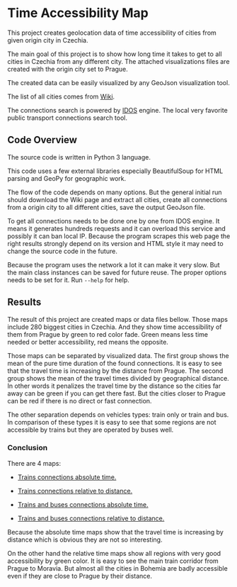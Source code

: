 # Time Accessibility Map

This project creates geolocation data of time accessibility of cities from given origin city in Czechia.

The main goal of this project is to show how long time it takes to get to all cities in Czechia from any different city. The attached visualizations files are created with the origin city set to Prague. 

The created data can be easily visualized by any GeoJson visualization tool.

The list of all cities comes from [Wiki](https://cs.wikipedia.org/wiki/Rejstř%C3%ADk:Seznam_měst_v_Česku_podle_počtu_obyvatel).

The connections search is powered by [IDOS](https://idos.idnes.cz/vlakyautobusy/spojeni/) engine. The local very favorite public transport connections search tool.

## Code Overview 

The source code is written in Python 3 language.

This code uses a few external libraries especially BeautifulSoup for HTML parsing and GeoPy for geographic work.

The flow of the code depends on many options. But the general initial run should download the Wiki page and extract all cities, create all connections from a origin city to all different cities, save the output GeoJson file.

To get all connections needs to be done one by one from IDOS engine. It means it generates hundreds requests and it can overload this service and possibly it can ban local IP. Because the program scrapes this web page the right results strongly depend on its version and HTML style it may need to change the source code in the future.

Because the program uses the network a lot it can make it very slow. But the main class instances can be saved for future reuse. The proper options needs to be set for it. Run `--help` for help.

## Results

The result of this project are created maps or data files bellow. Those maps include 280 biggest cities in Czechia. And they show time accessibility of them from Prague by green to red color fade. Green means less time needed or better accessibility, red means the opposite.

Those maps can be separated by visualized data. The first group shows the mean of the pure time duration of the found connections. It is easy to see that the travel time is increasing by the distance from Prague. The second group shows the mean of the travel times divided by geographical distance. In other words it penalizes the travel time by the distance so the cities far away can be green if you can get there fast. But the cities closer to Prague can be red if there is no direct or fast connection.

The other separation depends on vehicles types: train only or train and bus. In comparison of these types it is easy to see that some regions are not accessible by trains but they are operated by buses well.

### Conclusion

There are 4 maps:

- [Trains connections absolute time.](./time_accessibility_map_train-absolute-280.geojson)

- [Trains connections relative to distance.](./time_accessibility_map_train-ratio-280.geojson)

- [Trains and buses connections absolute time.](./time_accessibility_map_bus_train-absolute-280.geojson)

- [Trains and buses connections relative to distance.](./time_accessibility_map_bus_train-ratio-280.geojson)

Because the absolute time maps show that the travel time is increasing by distance which is obvious they are not so interesting.

On the other hand the relative time maps show all regions with very good accessibility by green color. It is easy to see the main train corridor from Prague to Moravia. But almost all the cities in Bohemia are badly accessible even if they are close to Prague by their distance.
